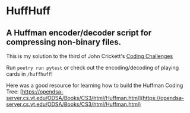 # HuffHuff

## A Huffman encoder/decoder script for compressing non-binary files.

This is my solution to the third of John Crickett's [Coding Challenges](https://codingchallenges.fyi/challenges/challenge-huffman)

Run `poetry run pytest` or check out the encoding/decoding of playing cards in `/huffhuff`!

Here was a good resource for learning how to build the Huffman Coding Tree: [https://opendsa-server.cs.vt.edu/ODSA/Books/CS3/html/Huffman.html](https://opendsa-server.cs.vt.edu/ODSA/Books/CS3/html/Huffman.html)

 
